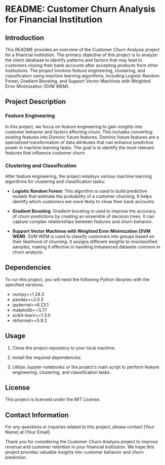 # README: Customer Churn Analysis for Financial Institution

## Introduction

This README provides an overview of the Customer Churn Analysis project for a financial institution. The primary objective of this project is to analyze the client database to identify patterns and factors that may lead to customers closing their bank accounts after accepting products from other institutions. The project involves feature engineering, clustering, and classification using machine learning algorithms, including Logistic Random Forest, Gradient Boosting, and Support Vector Machines with Weighted Error Minimization (SVM WEM).

## Project Description

### Feature Engineering

In this project, we focus on feature engineering to gain insights into customer behavior and factors affecting churn. This includes converting existing features into Dominic future features. Dominic future features are a specialized transformation of data attributes that can enhance predictive power in machine learning tasks. The goal is to identify the most relevant features that influence customer churn.

### Clustering and Classification

After feature engineering, the project employs various machine learning algorithms for clustering and classification tasks:

- **Logistic Random Forest**: This algorithm is used to build predictive models that estimate the probability of a customer churning. It helps identify which customers are more likely to close their bank accounts.

- **Gradient Boosting**: Gradient boosting is used to improve the accuracy of churn predictions by creating an ensemble of decision trees. It can capture complex relationships between features and churn behavior.

- **Support Vector Machines with Weighted Error Minimization (SVM WEM)**: SVM WEM is used to classify customers into groups based on their likelihood of churning. It assigns different weights to misclassified samples, making it effective in handling imbalanced datasets common in churn analysis.

## Dependencies

To run this project, you will need the following Python libraries with the specified versions:

- numpy==1.24.3
- pandas==2.0.3
- ipykernel==6.23.1
- matplotlib==3.7.1
- scikit-learn==1.3.0
- nbformat==5.9.2

## Usage

1. Clone the project repository to your local machine.

2. Install the required dependencies.

3. Utilize Jupyter notebooks or the project's main script to perform feature engineering, clustering, and classification tasks.

## License

This project is licensed under the MIT License.

## Contact Information

For any questions or inquiries related to this project, please contact [Your Name] at [Your Email].

Thank you for considering the Customer Churn Analysis project to improve revenue and customer retention in your financial institution. We hope this project provides valuable insights into customer behavior and churn prediction.